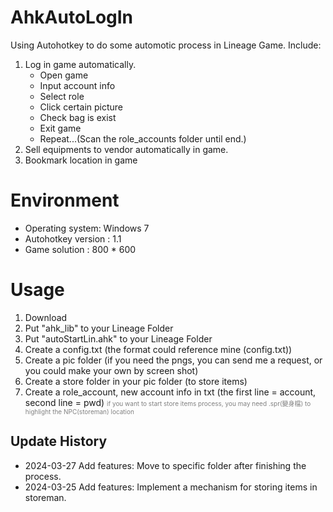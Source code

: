 # AhkAutoLogIn
Using Autohotkey to do some automotic process in Lineage Game. 
Include: 
1. Log in game automatically. 
   - Open game 
   - Input account info
   - Select role
   - Click certain picture
   - Check bag is exist
   - Exit game 
   - Repeat...(Scan the role_accounts folder until end.)
2. Sell equipments to vendor automatically in game.
3. Bookmark location in game



# Environment 
- Operating system: Windows 7
- Autohotkey version : 1.1
- Game solution : 800 * 600


# Usage 
1. Download
2. Put "ahk_lib" to your Lineage Folder
3. Put "autoStartLin.ahk" to your Lineage Folder
4. Create a config.txt (the format could reference mine (config.txt))
5. Create a pic folder (if you need the pngs, you can send me a request, or you could make your own by screen shot)
6. Create a store folder in your pic folder (to store items)
7. Create a role_account, new account info in txt (the first line = account, second line = pwd)
<span style="font-size: 10px; color: gray">if you want to start store items process, you may need .spr(變身檔) to highlight the NPC(storeman) location </span>




## Update History

- 2024-03-27 Add features: Move to specific folder after finishing the process.
- 2024-03-25 Add features: Implement a mechanism for storing items in storeman.